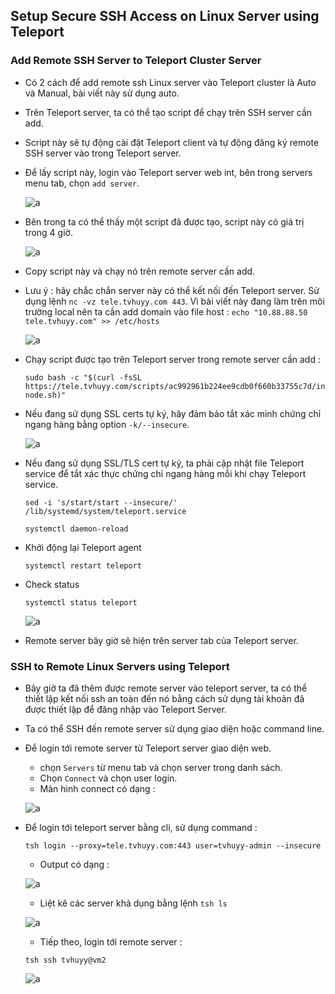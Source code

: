 ## Setup Secure SSH Access on Linux Server using Teleport

### Add Remote SSH Server to Teleport Cluster Server

- Có 2 cách để add remote ssh Linux server vào Teleport cluster là Auto và Manual, bài viết này sử dụng auto.
- Trên Teleport server, ta có thể tạo script để chạy trên SSH server cần add.
- Script này sẽ tự động cài đặt Teleport client và tự động đăng ký remote SSH server vào trong Teleport server.
- Để lấy script này, login vào Teleport server web int, bên trong servers menu tab, chọn `add server`.

    ![a](https://imgur.com/v8L0OFS.png)

- Bên trong ta có thể thấy một script đã được tạo, script này có giá trị trong 4 giờ.

    ![a](https://imgur.com/MjugWaV.png)

- Copy script này và chạy nó trên remote server cần add.
- Lưu ý : hãy chắc chắn server này có thể kết nối đến Teleport server. Sử dụng lệnh `nc -vz tele.tvhuyy.com 443`. Vì bài viết này đang làm trên môi trường local nên ta cần add domain vào file host : `echo "10.88.88.50 tele.tvhuyy.com" >> /etc/hosts`

    ![a](https://imgur.com/vhUU24o.png)

- Chạy script được tạo trên Teleport server trong remote server cần add :
    ```
    sudo bash -c "$(curl -fsSL https://tele.tvhuyy.com/scripts/ac992961b224ee9cdb0f660b33755c7d/install-node.sh)"
    ```
- Nếu đang sử dụng SSL certs tự ký, hãy đảm bảo tắt xác minh chứng chỉ ngang hàng bằng option `-k/--insecure`.

    ![a](https://imgur.com/6nHlM5u.png)

- Nếu đang sử dụng SSL/TLS cert tự ký, ta phải cập nhật file Teleport service để tắt xác thực chứng chỉ ngang hàng mỗi khi chạy Teleport service.
    ```
    sed -i 's/start/start --insecure/' /lib/systemd/system/teleport.service
    ```
    ```
    systemctl daemon-reload
    ```
- Khởi động lại Teleport agent
    ```
    systemctl restart teleport
    ```
- Check status
    ```
    systemctl status teleport
    ```

    ![a](https://imgur.com/lT8eTln.png)

- Remote server bây giờ sẽ hiện trên server tab của Teleport server.

### SSH to Remote Linux Servers using Teleport

- Bây giờ ta đã thêm được remote server vào teleport server, ta có thể thiết lập kết nối ssh an toàn đến nó bằng cách sử dụng tài khoản đã được thiết lập để đăng nhập vào Teleport Server.
- Ta có thể SSH đến remote server sử dụng giao diện hoặc command line.
- Để login tới remote server từ Teleport server giao diện web.

    - chọn `Servers` từ menu tab và chọn server trong danh sách.
    - Chọn `Connect` và chọn user login.
    - Màn hình connect có dạng :

    ![a](https://imgur.com/kxrksyW.png)

- Để login tới teleport server bằng cli, sử dụng command :
    ```
    tsh login --proxy=tele.tvhuyy.com:443 user=tvhuyy-admin --insecure
    ```
    - Output có dạng :

    ![a](https://imgur.com/WnTWR48.png)
    
    - Liệt kê các server khả dụng bằng lệnh `tsh ls`

    ![a](https://imgur.com/OZ1hQOM.png)

    - Tiếp theo, login tới remote server :
    ```
    tsh ssh tvhuyy@vm2
    ```

    ![a](https://imgur.com/KjAubSe.png)